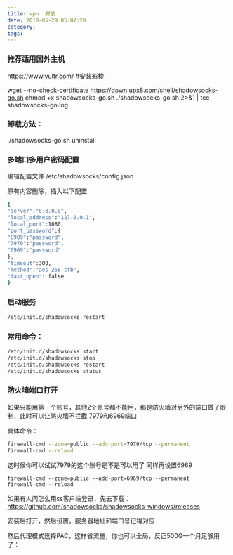```yaml
---
title: vpn  安装
date: 2018-05-29 05:07:28
category:
tags:
---
```





### 推荐适用国外主机
https://www.vultr.com/
#安装影梭

wget --no-check-certificate https://down.upx8.com/shell/shadowsocks-go.sh
chmod +x shadowsocks-go.sh
./shadowsocks-go.sh 2>&1 | tee shadowsocks-go.log


### 卸载方法：

./shadowsocks-go.sh uninstall

### 多端口多用户密码配置

编辑配置文件  /etc/shadowsocks/config.json

原有内容删除，插入以下配置
```bash
{
"server":"0.0.0.0",
"local_address":"127.0.0.1",
"local_port":1080,
"port_password":{
"8989":"password",
"7979":"password",
"6969":"password"
},
"timeout":300,
"method":"aes-256-cfb",
"fast_open": false
}
```
### 启动服务
```bash
/etc/init.d/shadowsocks restart
```
### 常用命令：
```bash
/etc/init.d/shadowsocks start 
/etc/init.d/shadowsocks stop 
/etc/init.d/shadowsocks restart 
/etc/init.d/shadowsocks status
```

### 防火墙端口打开
如果只能用第一个账号，其他2个账号都不能用，那是防火墙对另外的端口做了限制，此时可以让防火墙不拦截 7979和6969端口

具体命令：
```bash
firewall-cmd --zone=public --add-port=7979/tcp --permanent
firewall-cmd --reload
```
这时候你可以试试7979的这个账号是不是可以用了
同样再设置6969
```
firewall-cmd --zone=public --add-port=6969/tcp --permanent
firewall-cmd --reload
```
如果有人问怎么用ss客户端登录，先去下载：
https://github.com/shadowsocks/shadowsocks-windows/releases

安装后打开，然后设置，服务器地址和端口号记得对应

然后代理模式选择PAC，这样省流量，你也可以全局，反正500G一个月足够用了： 



